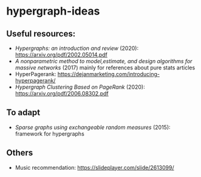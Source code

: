 # hypergraph-ideas

## Useful resources:
- _Hypergraphs: an introduction and review_ (2020): https://arxiv.org/pdf/2002.05014.pdf
- _A nonparametric method to model,estimate, and design algorithms for massive networks_ (2017) mainly for references about pure stats articles
- HyperPagerank: https://dejanmarketing.com/introducing-hyperpagerank/
- _Hypergraph Clustering Based on PageRank_ (2020): https://arxiv.org/pdf/2006.08302.pdf

## To adapt
- _Sparse graphs using exchangeable random measures_ (2015): framework for hypergraphs


## Others
- Music recommendation: https://slideplayer.com/slide/2613099/
